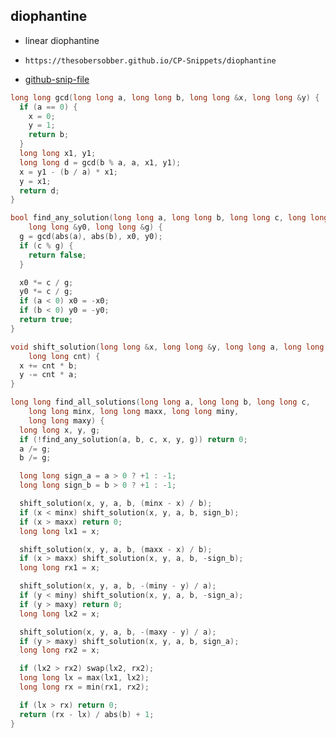 
## diophantine

- linear diophantine
- ```
  https://thesobersobber.github.io/CP-Snippets/diophantine
  ```
- [github-snip-file](https://github.com/theSoberSobber/CP-Snippets/blob/main/snippets.json#L1199)

```cpp
long long gcd(long long a, long long b, long long &x, long long &y) {
  if (a == 0) {
    x = 0;
    y = 1;
    return b;
  }
  long long x1, y1;
  long long d = gcd(b % a, a, x1, y1);
  x = y1 - (b / a) * x1;
  y = x1;
  return d;
}

bool find_any_solution(long long a, long long b, long long c, long long &x0,
    long long &y0, long long &g) {
  g = gcd(abs(a), abs(b), x0, y0);
  if (c % g) {
    return false;
  }

  x0 *= c / g;
  y0 *= c / g;
  if (a < 0) x0 = -x0;
  if (b < 0) y0 = -y0;
  return true;
}

void shift_solution(long long &x, long long &y, long long a, long long b,
    long long cnt) {
  x += cnt * b;
  y -= cnt * a;
}

long long find_all_solutions(long long a, long long b, long long c,
    long long minx, long long maxx, long long miny,
    long long maxy) {
  long long x, y, g;
  if (!find_any_solution(a, b, c, x, y, g)) return 0;
  a /= g;
  b /= g;

  long long sign_a = a > 0 ? +1 : -1;
  long long sign_b = b > 0 ? +1 : -1;

  shift_solution(x, y, a, b, (minx - x) / b);
  if (x < minx) shift_solution(x, y, a, b, sign_b);
  if (x > maxx) return 0;
  long long lx1 = x;

  shift_solution(x, y, a, b, (maxx - x) / b);
  if (x > maxx) shift_solution(x, y, a, b, -sign_b);
  long long rx1 = x;

  shift_solution(x, y, a, b, -(miny - y) / a);
  if (y < miny) shift_solution(x, y, a, b, -sign_a);
  if (y > maxy) return 0;
  long long lx2 = x;

  shift_solution(x, y, a, b, -(maxy - y) / a);
  if (y > maxy) shift_solution(x, y, a, b, sign_a);
  long long rx2 = x;

  if (lx2 > rx2) swap(lx2, rx2);
  long long lx = max(lx1, lx2);
  long long rx = min(rx1, rx2);

  if (lx > rx) return 0;
  return (rx - lx) / abs(b) + 1;
}

```
